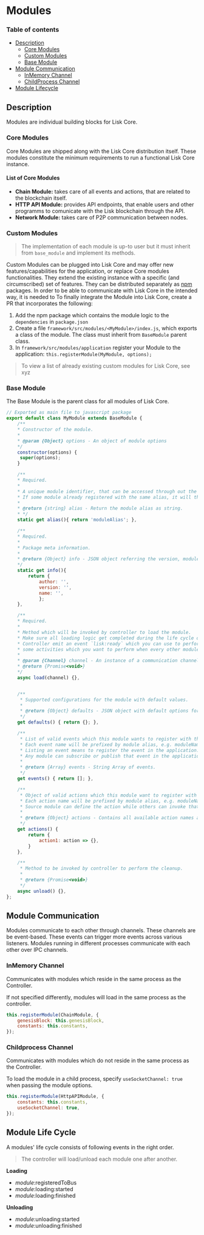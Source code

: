 # Modules

### Table of contents

* [Description](#description)
  * [Core Modules](#core-modules)
  * [Custom Modules](#custom-modules)
  * [Base Module](#base-module)
* [Module Communication](#module-communication)
  * [InMemory Channel](#inmemory-channel)
  * [ChildProcess Channel](#childprocess-channel)
* [Module Lifecycle](#module-life-cycle)

## Description

Modules are individual building blocks for Lisk Core.

### Core Modules

Core Modules are shipped along with the Lisk Core distribution itself. These modules constitute the minimum requirements to run a functional Lisk Core instance.

#### List of Core Modules

* **Chain Module:** takes care of all events and actions, that are related to the blockchain itself.
* **HTTP API Module:** provides API endpoints, that enable users and other programms to comunicate with the Lisk blockchain through the API.
* **Network Module:** takes care of P2P communication between nodes.

### Custom Modules

> The implementation of each module is up-to user but it must inherit from `base_module` and implement its methods.

Custom Modules can be plugged into Lisk Core and may offer new features/capabilities for the application, or replace Core modules functionalities.
They extend the existing instance with a specific (and circumscribed) set of features.
They can be distributed separately as [npm](https://www.npmjs.com/) packages.
In order to be able to communicate with Lisk Core in the intended way, it is needed to
To finally integrate the Module into Lisk Core, create a PR that incorporates the following:

1. Add the npm package which contains the module logic to the `dependencies` in `package.json`
2. Create a file `framework/src/modules/<MyModule>/index.js`, which exports a class of the module. The class must inherit from `BaseModule` parent class.
3. In `framework/src/modules/application` register your Module to the application: `this.registerModule(MyModule, options);`

> To view a list of already existing custom modules for Lisk Core, see xyz

### Base Module

The Base Module is the parent class for all modules of Lisk Core.

```js
// Exported as main file to javascript package
export default class MyModule extends BaseModule {
	/**
	* Constructor of the module.
	*
 	* @param {Object} options - An object of module options
	*/
	constructor(options) {
	 super(options);
	}

	/**
	* Required.
	*
	* A unique module identifier, that can be accessed through out the system.
	* If some module already registered with the same alias, it will throw an error.
	*
	* @return {string} alias - Return the module alias as string.
	* */
	static get alias(){ return 'moduleAlias'; },

	/**
	* Required.
	*
	* Package meta information.
	*
	* @return {Object} info - JSON object referring the version, module name and module author.  
	*/
	static get info(){
		return {
			author: '',
			version: '',
			name: '',
			};
	},

	/**
	* Required.
	*
	* Method which will be invoked by controller to load the module.
	* Make sure all loading logic get completed during the life cycle of load.
	* Controller emit an event `lisk:ready` which you can use to perform
	* some activities which you want to perform when every other module is loaded.
	*
	* @param {Channel} channel - An instance of a communication channel.
	* @return {Promise<void>}
	*/
	async load(channel) {},


	/**
	 * Supported configurations for the module with default values.
	 *
	 * @return {Object} defaults - JSON object with default options for the module.
	 */
	get defaults() { return {}; },

	/**
	 * List of valid events which this module wants to register with the controller.
	 * Each event name will be prefixed by module alias, e.g. moduleName:event1.
	 * Listing an event means to register the event in the application.
	 * Any module can subscribe or publish that event in the application.
	 *
	 * @return {Array} events - String Array of events.
	 */
	get events() { return []; },

	/**
	 * Object of valid actions which this module want to register with the controller.
	 * Each action name will be prefixed by module alias, e.g. moduleName:action1.
	 * Source module can define the action while others can invoke that action.
	 *
	 * @return {Object} actions - Contains all available action names as key, and the corresponding function as value.
	 */
	get actions() {
		return {
			action1: action => {},
		}
	},

	/**
	 * Method to be invoked by controller to perform the cleanup.
	 *
	 * @return {Promise<void>}
	 */
	async unload() {},
};
```

## Module Communication

Modules communicate to each other through channels.
These channels are be event-based. These events can trigger more events across various listeners.
Modules running in different processes communicate with each other over IPC channels.

### InMemory Channel

Communicates with modules which reside in the same process as the Controller.

If not specified differently, modules will load in the same process as the controller.

```js
this.registerModule(ChainModule, {
	genesisBlock: this.genesisBlock,
	constants: this.constants,
});
```

### Childprocess Channel

Communicates with modules which do not reside in the same process as the Controller.

To load the module in a child process, specify `useSocketChannel: true` when passing the module options.

```js
this.registerModule(HttpAPIModule, {
	constants: this.constants,
	useSocketChannel: true,
});
```

## Module Life Cycle

A modules' life cycle consists of following events in the right order.

> The controller will load/unload each module one after another.

**Loading**

* _module_:registeredToBus
* _module_:loading:started
* _module_:loading:finished

**Unloading**

* _module_:unloading:started
* _module_:unloading:finished
